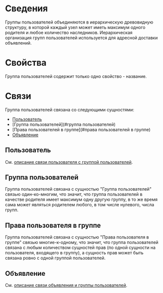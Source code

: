 # Сведения

Группы пользователей объединяются в иерархическую древовидную структуру, в которой каждый узел может иметь максимум
одного родителя и любое количество наследников. Иерархическая организация групп пользователей используется для адресной
доставки объявлений.

# Свойства

Группа пользователей содержит только одно свойство - название.

# Связи

Группа пользователей связана со следующими сущностями:

- [Пользователь](#пользователь)
- [Группа пользователей](#группа пользователей)
- [Права пользователей в группе](#права пользователей в группе)
- [Объявление](#объявление)

## Пользователь

См. [описание связи пользователя с группой пользователей](user.md#группа-пользователей).

## Группа пользователей

Группа пользователей связана с сущностью "Группа пользователей" связью один-ко-многим, что значит, что группа
пользователей в качестве родителя имеет максимум одну другую группу, в то же время сама может являться родителем любого,
в том числе нулевого, числа групп.

## Права пользователя в группе

Группа пользователей связана с сущностью "Права пользователя в группе" связью многие-к-одному, что значит, что группа
пользователей связана с любым количеством сущностей прав (по одной сущности на пользователя, входящего в группу), а
сущность прав может быть связана ровно с одной группой пользователей.

## Объявление

См. [описание связи объявления и группы пользователей](notification.md#группа-пользователей).






